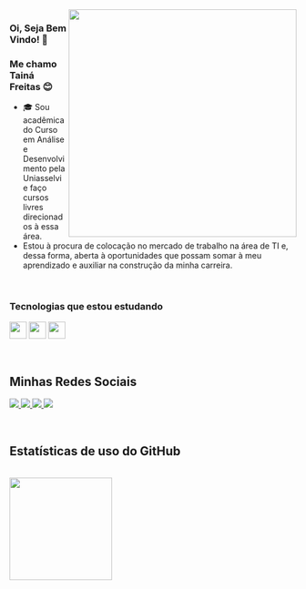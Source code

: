  <img src="https://raw.githubusercontent.com/MicaelliMedeiros/micaellimedeiros/master/image/computer-illustration.png" min-width="400px" max-width="400px" width="400px" align="right">

### Oi, Seja Bem Vindo! 👋

### Me chamo Tainá Freitas 😊

- 🎓 Sou acadêmica do Curso em Análise e Desenvolvimento pela Uniasselvi e faço cursos livres direcionados à essa área.
-  Estou à procura de colocação no mercado de trabalho na área de TI e, dessa forma, aberta à oportunidades que possam somar à meu aprendizado e auxiliar na construção da minha carreira.

<br/>

### Tecnologias que estou estudando
<code><img height="30px" src="https://cdn.jsdelivr.net/gh/devicons/devicon/icons/html5/html5-original-wordmark.svg"></code>
<code><img height="30px" src="https://cdn.jsdelivr.net/gh/devicons/devicon/icons/css3/css3-original-wordmark.svg"></code>
<code><img height="30px" src="https://cdn.jsdelivr.net/gh/devicons/devicon/icons/javascript/javascript-original.svg"></code>
          
          
<br>
 
 ## **Minhas Redes Sociais**
<p align="left">
  
  <a href="https://www.linkedin.com/in/freitastaiina/" alt="Linkedin">
  <img src="https://img.shields.io/badge/LinkedIn-0077B5?style=for-the-badge&logo=linkedin&logoColor=white">
  </a> 
  
  <a href="https://wa.me/5553991526342" alt="WhatsApp">
  <img src="https://img.shields.io/badge/WhatsApp-25D366?style=for-the-badge&logo=whatsapp&logoColor=white">
  </a>

  <a href="https://www.facebook.com/freitastaiina/" alt="Facebook">
  <img src="https://img.shields.io/badge/Facebook-1877F2?style=for-the-badge&logo=facebook&logoColor=white">
  </a>

  <a href="https://www.instagram.com/freitastaiina/" alt="Instagram">
  <img src="https://img.shields.io/badge/Instagram-E4405F?style=for-the-badge&logo=instagram&logoColor=white">
  </a>
  </p>
 <br>
 
 ## **Estatísticas de uso do GitHub**

<br/>

<div>
<a href="https://github.com/freitastaiina>
<img height="180em" src="https://github-readme-stats.vercel.app/api/top-langs/?username=freitastaiina&layout=compact&langs_count=7&theme=dracula"/>
<img height="180em" src="https://github-readme-stats.vercel.app/api?username=freitastaiina&show_icons=true&theme=dracula&include_all_commits=true&count_private=true"/>
</div>

<br>

</div>
